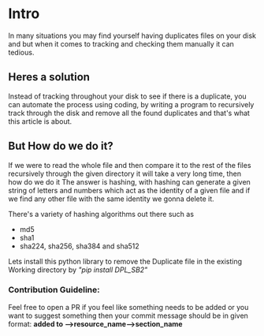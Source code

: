 # Intro
In many situations you may find yourself having duplicates files on your disk and but when it comes to tracking and checking them manually it can tedious.

## Heres a solution
Instead of tracking throughout your disk to see if there is a duplicate, you can automate the process using coding, by writing a program to recursively track through the disk and remove all the found duplicates and that's what this article is about.

## But How do we do it?
If we were to read the whole file and then compare it to the rest of the files recursively through the given directory it will take a very long time, then how do we do it
The answer is hashing, with hashing can generate a given string of letters and numbers which act as the identity of a given file and if we find any other file with the same identity we gonna delete it.

There's a variety of hashing algorithms out there such as
- md5
- sha1
- sha224, sha256, sha384 and sha512

Lets install this python library to remove the Duplicate file in the existing Working directory by <em>"pip install DPL_SB2"</em>

### Contribution Guideline:
Feel free to open a PR if you feel like something needs to be added or you want to suggest something then your commit message should be in given format: **added to -->resource_name-->section_name**
